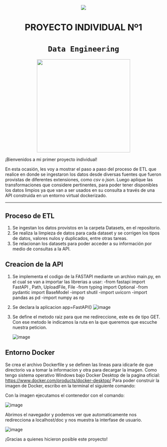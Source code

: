 <p align=center><img src=https://d31uz8lwfmyn8g.cloudfront.net/Assets/logo-henry-white-lg.png><p>

# <h1 align=center> **PROYECTO INDIVIDUAL Nº1** </h1>

# <h1 align=center>**`Data Engineering`**</h1>

<p align="center">
<img src="https://files.realpython.com/media/What-is-Data-Engineering_Watermarked.607e761a3c0e.jpg"  height=300>
</p>

¡Bienvenidos a mi primer proyecto individual!

En esta ocasión, les voy a mostrar el paso a paso del proceso de ETL que realice en donde se ingestaron los datos desde diversas fuentes que fueron provistas de diferentes extensiones, como *csv* o *json*. Luego aplique las transformaciones que considere pertinentes, para poder tener disponibles los datos limpios ya que van a ser usados en su consulta a través de una API construida en un entorno virtual dockerizado.

<hr>  

## **Proceso de ETL**

1) Se ingestan los datos provistos en la carpeta Datasets, en el repositorio.
2) Se realiza la limpieza de datos para cada dataset y se corrigen los tipos de datos, valores nulos y duplicados, entre otras tareas.
3) Se relacionan los datasets para poder acceder a su información por medio de consultas a la API.

## **Creacion de la API**

1) Se implementa el codigo de la FASTAPI mediante un archivo main.py, en el cual se van a importar las librerias a usar: 
-from fastapi import FastAPI , Path, UploadFile, File
-from typing import Optional
-from pydantic import BaseModel
-import shutil
-import uvicorn
-import pandas as pd
-import numpy as np
2) Se declara la aplicacion app=FastAPI()
![image](https://user-images.githubusercontent.com/100374777/206622323-f9847ea0-a24d-4a95-a14e-c0a0075c89d7.png)

3) Se define el metodo raiz para que me redireccione, este es de tipo GET. Con ese metodo le indicamos la ruta en la que queremos que escuche nuestra peticion.

     ![image](https://user-images.githubusercontent.com/100374777/206622396-5f195c68-e6f1-4b6a-9600-aaaba7b5dc56.png)


## **Entorno Docker**

Se crea el archivo Dockerfile y se definen las lineas para idicarle de que directorio va a tomar la informacion y otra para decargar la imagen.
Como tengo sistema operativo Windows bajo Docker Desktop de la pagina oficial: https://www.docker.com/products/docker-desktop/
Para poder construir la imagen de Docker, escribo en la terminal el siguiente comando:

Con la imagen ejecutamos el contenedor con el comando:

![image](https://user-images.githubusercontent.com/100374777/206622158-c5e03e7f-0dcd-4ad8-8b0f-121e5c4031b4.png)


Abrimos el navegador y podemos ver que automaticamente nos redirecciona a localhost/doc y nos muestra la interfase de usuario.

![image](https://user-images.githubusercontent.com/100374777/206623098-2ecb34cc-884a-4097-afac-bb04739252ba.png)


¡Gracias a quienes hicieron posible este proyecto!




